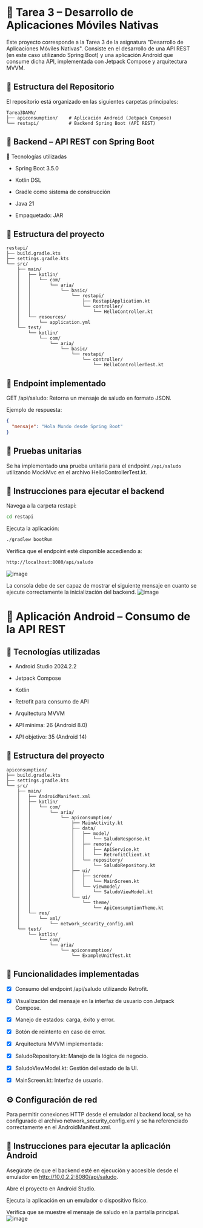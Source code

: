 # 📘 Tarea 3 – Desarrollo de Aplicaciones Móviles Nativas
Este proyecto corresponde a la Tarea 3 de la asignatura "Desarrollo de Aplicaciones Móviles Nativas". Consiste en el desarrollo de una API REST (en este caso utilizando Spring Boot) y una aplicación Android que consume dicha API, implementada con Jetpack Compose y arquitectura MVVM.

## 📁 Estructura del Repositorio
El repositorio está organizado en las siguientes carpetas principales:
```
Tarea3DAMN/
├── apiconsumption/    # Aplicación Android (Jetpack Compose)
└── restapi/           # Backend Spring Boot (API REST)
```

## 🔧 Backend – API REST con Spring Boot
📌 Tecnologías utilizadas
* Spring Boot 3.5.0

* Kotlin DSL

* Gradle como sistema de construcción

* Java 21

* Empaquetado: JAR

## 📁 Estructura del proyecto
```
restapi/
├── build.gradle.kts
├── settings.gradle.kts
└── src/
    ├── main/
    │   ├── kotlin/
    │   │   └── com/
    │   │       └── aria/
    │   │           └── basic/
    │   │               └── restapi/
    │   │                   ├── RestapiApplication.kt
    │   │                   └── controller/
    │   │                       └── HelloController.kt
    │   └── resources/
    │       └── application.yml
    └── test/
        └── kotlin/
            └── com/
                └── aria/
                    └── basic/
                        └── restapi/
                            └── controller/
                                └── HelloControllerTest.kt
```
## 📄 Endpoint implementado
GET /api/saludo: Retorna un mensaje de saludo en formato JSON.

Ejemplo de respuesta:

```json
{
  "mensaje": "Hola Mundo desde Spring Boot"
}
```
## 🧪 Pruebas unitarias
Se ha implementado una prueba unitaria para el endpoint `/api/saludo` utilizando MockMvc en el archivo HelloControllerTest.kt.

## 🚀 Instrucciones para ejecutar el backend
Navega a la carpeta restapi:
``` bash
cd restapi
```

Ejecuta la aplicación:
``` bash
./gradlew bootRun
```

Verifica que el endpoint esté disponible accediendo a:
``` bash
http://localhost:8080/api/saludo
```
![image](https://github.com/user-attachments/assets/d95d84b9-c7fe-4f77-9806-2b9c9b947a61)


La consola debe de ser capaz de mostrar el siguiente mensaje en cuanto se ejecute correctamente la inicialización del backend.
![image](https://github.com/user-attachments/assets/b5c9aa00-115d-490a-b56a-287b50826be1)


# 📱 Aplicación Android – Consumo de la API REST
## 📌 Tecnologías utilizadas
* Android Studio 2024.2.2

* Jetpack Compose

* Kotlin

* Retrofit para consumo de API

* Arquitectura MVVM

* API mínima: 26 (Android 8.0)

* API objetivo: 35 (Android 14)

## 📁 Estructura del proyecto
```
apiconsumption/
├── build.gradle.kts
├── settings.gradle.kts
└── src/
    ├── main/
    │   ├── AndroidManifest.xml
    │   ├── kotlin/
    │   │   └── com/
    │   │       └── aria/
    │   │           └── apiconsumption/
    │   │               ├── MainActivity.kt
    │   │               ├── data/
    │   │               │   ├── model/
    │   │               │   │   └── SaludoResponse.kt
    │   │               │   ├── remote/
    │   │               │   │   ├── ApiService.kt
    │   │               │   │   └── RetrofitClient.kt
    │   │               │   └── repository/
    │   │               │       └── SaludoRepository.kt
    │   │               ├── ui/
    │   │               │   ├── screen/
    │   │               │   │   └── MainScreen.kt
    │   │               │   └── viewmodel/
    │   │               │       └── SaludoViewModel.kt
    │   │               └── ui/
    │   │                   └── theme/
    │   │                       └── ApiConsumptionTheme.kt
    │   └── res/
    │       └── xml/
    │           └── network_security_config.xml
    └── test/
        └── kotlin/
            └── com/
                └── aria/
                    └── apiconsumption/
                        └── ExampleUnitTest.kt
```
## 🧩 Funcionalidades implementadas
* [X] Consumo del endpoint /api/saludo utilizando Retrofit.

* [X] Visualización del mensaje en la interfaz de usuario con Jetpack Compose.

* [X] Manejo de estados: carga, éxito y error.

* [X] Botón de reintento en caso de error.

* [X] Arquitectura MVVM implementada:

* [X] SaludoRepository.kt: Manejo de la lógica de negocio.

* [X] SaludoViewModel.kt: Gestión del estado de la UI.

* [X] MainScreen.kt: Interfaz de usuario.

## ⚙️ Configuración de red
Para permitir conexiones HTTP desde el emulador al backend local, se ha configurado el archivo network_security_config.xml y se ha referenciado correctamente en el AndroidManifest.xml.

## 🚀 Instrucciones para ejecutar la aplicación Android
Asegúrate de que el backend esté en ejecución y accesible desde el emulador en http://10.0.2.2:8080/api/saludo.

Abre el proyecto en Android Studio.

Ejecuta la aplicación en un emulador o dispositivo físico.

Verifica que se muestre el mensaje de saludo en la pantalla principal.
![image](https://github.com/user-attachments/assets/1fd39e90-aca7-4f8a-ac8f-3e1f018ce952)
